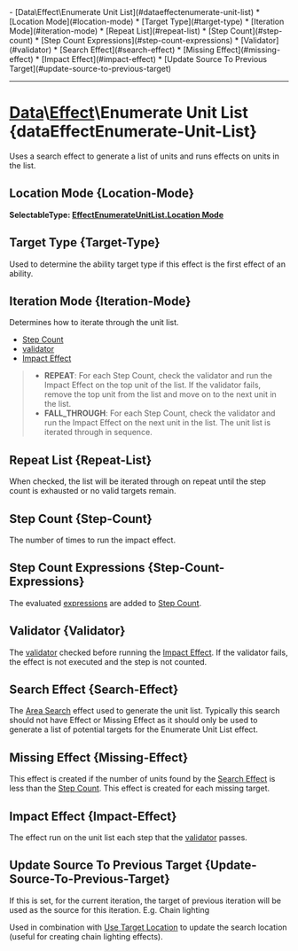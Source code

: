 <div id="toc" markdown="1">
- [Data\Effect\Enumerate Unit List](#dataeffectenumerate-unit-list)
  * [Location Mode](#location-mode)
  * [Target Type](#target-type)
  * [Iteration Mode](#iteration-mode)
  * [Repeat List](#repeat-list)
  * [Step Count](#step-count)
  * [Step Count Expressions](#step-count-expressions)
  * [Validator](#validator)
  * [Search Effect](#search-effect)
  * [Missing Effect](#missing-effect)
  * [Impact Effect](#impact-effect)
  * [Update Source To Previous Target](#update-source-to-previous-target)

</div>

***

# [](dcei.engine.proto.Effect.enumerate_unit_list)**[Data](Data)\\[Effect](Data-Effect)\Enumerate Unit List** {dataEffectEnumerate-Unit-List}
Uses a search effect to generate a list of units and runs effects on units in the list.

[](manual-wiki-start)

[](manual-wiki-end)

## [](dcei.engine.proto.EffectEnumerateUnitList.oneof_location_mode)**Location Mode** {Location-Mode}
[](dcei.engine.proto.EffectEnumerateUnitList.oneof_location_mode)**SelectableType: [EffectEnumerateUnitList.Location Mode](SelectableType#effectenumerateunitlistlocation-mode)**


[](manual-wiki-start)

[](manual-wiki-end)

## [](dcei.engine.proto.EffectEnumerateUnitList.target_type)**Target Type** {Target-Type}
Used to determine the ability target type if this effect is the first effect of an ability.

[](manual-wiki-start)

[](manual-wiki-end)

## [](dcei.engine.proto.EffectEnumerateUnitList.iteration_mode)**Iteration Mode** {Iteration-Mode}
Determines how to iterate through the unit list.

[](manual-wiki-start)
- [Step Count](#step-count)
- [validator](#validator)
- [Impact Effect](#impact-effect)
[](manual-wiki-end)

>* **REPEAT**: For each Step Count, check the validator and run the Impact Effect on the top unit of the list. If the validator fails, remove the top unit from the list and move on to the next unit in the list.
>* **FALL_THROUGH**: For each Step Count, check the validator and run the Impact Effect on the next unit in the list. The unit list is iterated through in sequence.

## [](dcei.engine.proto.EffectEnumerateUnitList.repeat_list)**Repeat List** {Repeat-List}
When checked, the list will be iterated through on repeat until the step count is exhausted or no valid targets remain.

[](manual-wiki-start)

[](manual-wiki-end)

## [](dcei.engine.proto.EffectEnumerateUnitList.step_count)**Step Count** {Step-Count}
The number of times to run the impact effect.

[](manual-wiki-start)

[](manual-wiki-end)

## [](dcei.engine.proto.EffectEnumerateUnitList.step_count_expressions)**Step Count Expressions** {Step-Count-Expressions}

[](manual-wiki-start)
The evaluated [expressions](Data-Expression) are added to [Step Count](#step-count).
[](manual-wiki-end)

## [](dcei.engine.proto.EffectEnumerateUnitList.validator)**Validator** {Validator}

[](manual-wiki-start)
The [validator](Data-Validator) checked before running the [Impact Effect](#impact-effect). If the validator fails, the effect is not executed and the step is not counted.
[](manual-wiki-end)

## [](dcei.engine.proto.EffectEnumerateUnitList.search_effect)**Search Effect** {Search-Effect}

[](manual-wiki-start)
The [Area Search](Data-Effect-Area-Search) effect used to generate the unit list. Typically this search should not have Effect or Missing Effect as it should only be used to generate a list of potential targets for the Enumerate Unit List effect.
[](manual-wiki-end)

## [](dcei.engine.proto.EffectEnumerateUnitList.missing_effect)**Missing Effect** {Missing-Effect}
This effect is created if the number of units found by the [Search Effect](#search-effect) is less than the [Step Count](#step-count). This effect is created for each missing target.

[](manual-wiki-start)

[](manual-wiki-end)

## [](dcei.engine.proto.EffectEnumerateUnitList.impact_effect)**Impact Effect** {Impact-Effect}

[](manual-wiki-start)
The effect run on the unit list each step that the [validator](#validator) passes.
[](manual-wiki-end)

## [](dcei.engine.proto.EffectEnumerateUnitList.update_source_to_previous_target)**Update Source To Previous Target** {Update-Source-To-Previous-Target}
If this is set, for the current iteration, the target of previous iteration will be used as the source for this iteration. E.g. Chain lighting

[](manual-wiki-start)
Used in combination with [Use Target Location](#location-mode) to update the search location (useful for creating chain lighting effects).
[](manual-wiki-end)

